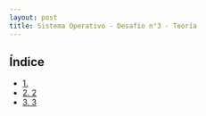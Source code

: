 ```yaml
---
layout: post
title: Sistema Operativo - Desafío n°3 - Teoría
---
```


<a name="top"></a>
## Índice

- [1. ](#item1)
- [2. 2](#item2)
- [3. 3](#item3)
